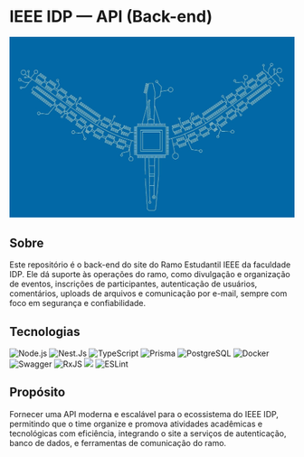 # IEEE IDP — API (Back-end)

![Banner IEEE IDP](assets/IDP-IEEELogo.jpeg)

## Sobre

Este repositório é o back-end do site do Ramo Estudantil IEEE da faculdade IDP. Ele dá suporte às operações do ramo, como divulgação e organização de eventos, inscrições de participantes, autenticação de usuários, comentários, uploads de arquivos e comunicação por e-mail, sempre com foco em segurança e confiabilidade.

## Tecnologias

<p>
	<img src="https://cdn.jsdelivr.net/gh/devicons/devicon/icons/nodejs/nodejs-original.svg" height="40" alt="Node.js" title="Node.js" />
	<img src="https://cdn.jsdelivr.net/gh/devicons/devicon@latest/icons/nestjs/nestjs-original.svg" height="40" alt="Nest.Js" title="Nest.Js"/>
	<img src="https://cdn.jsdelivr.net/gh/devicons/devicon/icons/typescript/typescript-original.svg" height="40" alt="TypeScript" title="TypeScript" />
	<img src="https://cdn.jsdelivr.net/gh/devicons/devicon/icons/prisma/prisma-original.svg" height="40" alt="Prisma" title="Prisma" />
	<img src="https://cdn.jsdelivr.net/gh/devicons/devicon/icons/postgresql/postgresql-original.svg" height="40" alt="PostgreSQL" title="PostgreSQL" />
	<img src="https://cdn.jsdelivr.net/gh/devicons/devicon/icons/docker/docker-original.svg" height="40" alt="Docker" title="Docker" />
	<img src="https://cdn.jsdelivr.net/gh/devicons/devicon/icons/swagger/swagger-original.svg" height="40" alt="Swagger" title="Swagger" />
	<img src="https://cdn.jsdelivr.net/gh/devicons/devicon/icons/rxjs/rxjs-original.svg" height="40" alt="RxJS" title="RxJS" />
	<img src="https://cdn.jsdelivr.net/gh/devicons/devicon@latest/icons/vitest/vitest-original.svg" height="40"/>
	<img src="https://cdn.jsdelivr.net/gh/devicons/devicon/icons/eslint/eslint-original.svg" height="40" alt="ESLint" title="ESLint" />
</p>

## Propósito

Fornecer uma API moderna e escalável para o ecossistema do IEEE IDP, permitindo que o time organize e promova atividades acadêmicas e tecnológicas com eficiência, integrando o site a serviços de autenticação, banco de dados, e ferramentas de comunicação do ramo.

